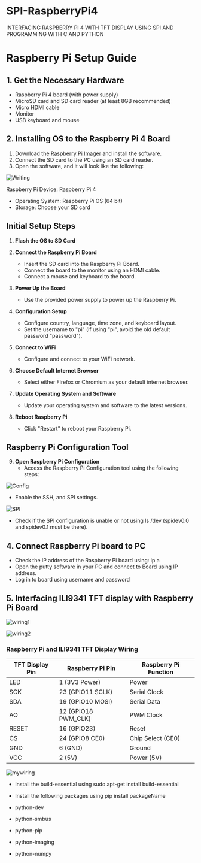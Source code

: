 # SPI-RaspberryPi4
INTERFACING RASPBERRY PI 4 WITH TFT DISPLAY USING SPI AND PROGRAMMING WITH C AND PYTHON

# Raspberry Pi Setup Guide

## 1. Get the Necessary Hardware
- Raspberry Pi 4 board (with power supply)
- MicroSD card and SD card reader (at least 8GB recommended)
- Micro HDMI cable
- Monitor
- USB keyboard and mouse

## 2. Installing OS to the Raspberry Pi 4 Board
1. Download the [Raspberry Pi Imager](https://www.raspberrypi.org/software/) and install the software.
2. Connect the SD card to the PC using an SD card reader.
3. Open the software, and it will look like the following:

![Writing](https://github.com/Rashee99/SPI-RaspberryPi4/assets/87062307/ecc897c0-5d46-4c4b-b124-fc1e845c2b61)

Raspberry Pi Device: Raspberry Pi 4
- Operating System: Raspberry Pi OS (64 bit)
- Storage: Choose your SD card

## Initial Setup Steps

1. **Flash the OS to SD Card**
   
2. **Connect the Raspberry Pi Board**
   - Insert the SD card into the Raspberry Pi Board.
   - Connect the board to the monitor using an HDMI cable.
   - Connect a mouse and keyboard to the board.

3. **Power Up the Board**
   - Use the provided power supply to power up the Raspberry Pi.

4. **Configuration Setup**
   - Configure country, language, time zone, and keyboard layout.
   - Set the username to "pi" (if using "pi", avoid the old default password "password").

5. **Connect to WiFi**
   - Configure and connect to your WiFi network.

6. **Choose Default Internet Browser**
   - Select either Firefox or Chromium as your default internet browser.

7. **Update Operating System and Software**
   - Update your operating system and software to the latest versions.

8. **Reboot Raspberry Pi**
   - Click "Restart" to reboot your Raspberry Pi.

## Raspberry Pi Configuration Tool

9. **Open Raspberry Pi Configuration**
   - Access the Raspberry Pi Configuration tool using the following steps:

![Config](https://github.com/Rashee99/SPI-RaspberryPi4/assets/87062307/772646d2-7da0-4a59-aa40-e26005a21bd9)



  - Enable the SSH, and SPI settings.
    
![SPI](https://github.com/Rashee99/SPI-RaspberryPi4/assets/87062307/752b9793-69dc-4a3e-b4b3-cd281b305fa8)


- Check if the SPI configuration is unable or not using ls /dev (spidev0.0 and spidev0.1 must be there).

## 4.	Connect Raspberry Pi board to PC
-	Check the IP address of the Raspberry Pi board using: ip a
-	Open the putty software in your PC and connect to Board using IP address.
-	Log in to board using username and password

## 5.	Interfacing ILI9341 TFT display with Raspberry Pi Board

![wiring1](https://github.com/Rashee99/SPI-RaspberryPi4/assets/87062307/97e9debb-542b-4c83-b435-33444c03e5a7)

![wiring2](https://github.com/Rashee99/SPI-RaspberryPi4/assets/87062307/597512c8-ff0d-487b-81f9-28a5bc94cd3f)

### Raspberry Pi and ILI9341 TFT Display Wiring

| TFT Display Pin | Raspberry Pi Pin | Raspberry Pi Function |
|-----------------|-------------------|------------------------|
| LED             | 1 (3V3 Power)     | Power                  |
| SCK             | 23 (GPIO11 SCLK)  | Serial Clock           |
| SDA             | 19 (GPIO10 MOSI)  | Serial Data            |
| AO              | 12 (GPIO18 PWM_CLK) | PWM Clock             |
| RESET           | 16 (GPIO23)        | Reset                  |
| CS              | 24 (GPIO8 CE0)     | Chip Select (CE0)      |
| GND             | 6 (GND)            | Ground                 |
| VCC             | 2 (5V)             | Power (5V)             |


![mywiring](https://github.com/Rashee99/SPI-RaspberryPi4/assets/87062307/a44de0a9-87ea-41d4-91e5-4d2e0be2d7e4)


- Install the build-essential using sudo apt-get install build-essential
- Install the following packages using pip install packageName

- python-dev 
- python-smbus 
- python-pip 
- python-imaging 
- python-numpy 


